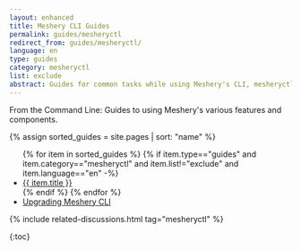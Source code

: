 ```yaml
---
layout: enhanced
title: Meshery CLI Guides
permalink: guides/mesheryctl
redirect_from: guides/mesheryctl/
language: en
type: guides
category: mesheryctl
list: exclude
abstract: Guides for common tasks while using Meshery's CLI, mesheryctl.
---
```


From the Command Line: Guides to using Meshery's various features and components.

{% assign sorted_guides = site.pages | sort: "name" %}

<ul>
  {% for item in sorted_guides %}
  {% if item.type=="guides" and item.category=="mesheryctl" and item.list!="exclude" and item.language=="en" -%}
    <li><a href="{{ site.baseurl }}{{ item.url }}">{{ item.title }}</a>
    </li>
    {% endif %}
  {% endfor %}
    <li><a href="{{ site.baseurl }}/guides/upgrade#upgrading-meshery-cli">Upgrading Meshery CLI</a></li>
</ul>

<!-- {% if page.suggested-reading != false and page.title and page.type and page.category and page.url %}
  {% include_cached suggested-reading.html  title=page.title type=page.type category=page.category url=page.url language="en" %}
{% endif %} -->

{% include related-discussions.html tag="mesheryctl" %}

<!-- {% include toc.html page=Guides %} -->

{:toc}

<!-- {% comment %}
#
#  Change date order by adding '| reversed'
#  To sort by title or other variables use {% assign sorted_posts = category[1] | sort: 'title' %}
#
{% endcomment %}

{% for guide in site.adapter %}
<h2 id="{{guide[0] | uri_escape | downcase }}">{{guide[0] | capitalize}}1</h2>

{% endfor %}

{% assign sorted_guides = site.guides | sort %}
{% for guide in sorted_guides %}
<h2 id="{{guide[0] | uri_escape | downcase }}">{{guide[0] | capitalize}}</h2>

{% endfor %} -->

